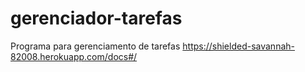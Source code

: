 # gerenciador-tarefas
Programa para gerenciamento de tarefas
https://shielded-savannah-82008.herokuapp.com/docs#/
